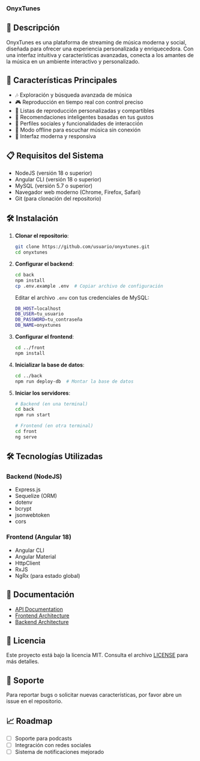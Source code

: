 ### OnyxTunes
## 🎵 Descripción
OnyxTunes es una plataforma de streaming de música moderna y social, diseñada para ofrecer una experiencia personalizada y enriquecedora. Con una interfaz intuitiva y características avanzadas, conecta a los amantes de la música en un ambiente interactivo y personalizado.

## 🚀 Características Principales

- 🎶 Exploración y búsqueda avanzada de música
- 🎮 Reproducción en tiempo real con control preciso
- 📝 Listas de reproducción personalizadas y compartibles
- 🎯 Recomendaciones inteligentes basadas en tus gustos
- 👥 Perfiles sociales y funcionalidades de interacción
- 📱 Modo offline para escuchar música sin conexión
- 🎨 Interfaz moderna y responsiva

## 📋 Requisitos del Sistema

- NodeJS (versión 18 o superior)
- Angular CLI (versión 18 o superior)
- MySQL (versión 5.7 o superior)
- Navegador web moderno (Chrome, Firefox, Safari)
- Git (para clonación del repositorio)

## 🛠️ Instalación

1. **Clonar el repositorio**:
   ```bash
   git clone https://github.com/usuario/onyxtunes.git
   cd onyxtunes
   ```

2. **Configurar el backend**:
   ```bash
   cd back
   npm install
   cp .env.example .env  # Copiar archivo de configuración
   ```
   Editar el archivo `.env` con tus credenciales de MySQL:
   ```bash
   DB_HOST=localhost
   DB_USER=tu_usuario
   DB_PASSWORD=tu_contraseña
   DB_NAME=onyxtunes
   ```

3. **Configurar el frontend**:
   ```bash
   cd ../front
   npm install
   ```

4. **Inicializar la base de datos**:
   ```bash
   cd ../back
   npm run deploy-db  # Montar la base de datos
   ```

5. **Iniciar los servidores**:
   ```bash
   # Backend (en una terminal)
   cd back
   npm run start

   # Frontend (en otra terminal)
   cd front
   ng serve
   ```

## 🛠️ Tecnologías Utilizadas

### Backend (NodeJS)
- Express.js
- Sequelize (ORM)
- dotenv
- bcrypt
- jsonwebtoken
- cors

### Frontend (Angular 18)
- Angular CLI
- Angular Material
- HttpClient
- RxJS
- NgRx (para estado global)

## 📝 Documentación

- [API Documentation](./docs/api.md)
- [Frontend Architecture](./docs/frontend.md)
- [Backend Architecture](./docs/backend.md)

## 📄 Licencia

Este proyecto está bajo la licencia MIT. Consulta el archivo [LICENSE](LICENSE) para más detalles.

## 📢 Soporte

Para reportar bugs o solicitar nuevas características, por favor abre un issue en el repositorio.

## 📈 Roadmap

- [ ] Soporte para podcasts
- [ ] Integración con redes sociales
- [ ] Sistema de notificaciones mejorado
